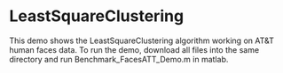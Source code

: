 # LeastSquareClustering
This demo shows the LeastSquareClustering algorithm working on AT&T human faces data.
To run the demo, download all files into the same directory and run Benchmark_FacesATT_Demo.m in matlab. 
